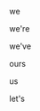 <!-- 1st -->

<!-- I dedicate this book to my parents, Ayn and God. -->
<!-- I dedicate this book to my parents, Ayn or God. -->

<!-- This is a thing you should know (which is why I mention it). -->

<!-- "Do this thing today". -->

<!-- between 8-20 files; -->

<!-- tldr.  New sentence. -->
<!-- 64GB
10min -->

we

we're

we've

ours

us

let's